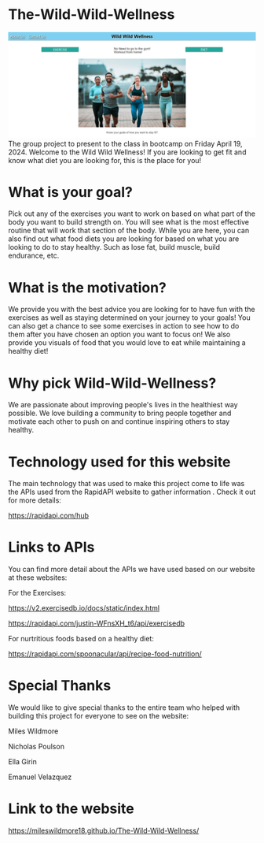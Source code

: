 # The-Wild-Wild-Wellness

![alt text](<Wild Wild Wellness screenshot.png>)
The group project to present to the class in bootcamp on Friday April 19, 2024.
Welcome to the Wild Wild Wellness!
If you are looking to get fit and know what diet you are looking for, this is the place for you!

# What is your goal?

Pick out any of the exercises you want to work on based on what part of the body you want to build strength on. You will see what is the most effective routine that will work that section of the body. While you are here, you can also find out what food diets you are looking for based on what you are looking to do to stay healthy. Such as lose fat, build muscle, build endurance, etc.

# What is the motivation?

We provide you with the best advice you are looking for to have fun with the exercises as well as staying determined on your journey to your goals! You can also get a chance to see some exercises in action to see how to do them after you have chosen an option you want to focus on! We also provide you visuals of food that you would love to eat while maintaining a healthy diet!

# Why pick Wild-Wild-Wellness?

We are passionate about improving people's lives in the healthiest way possible. We love building a community to bring people together and motivate each other to push on and continue inspiring others to stay healthy.

# Technology used for this website

The main technology that was used to make this project come to life was the APIs used from the RapidAPI website to gather information . Check it out for more details:

https://rapidapi.com/hub

# Links to APIs

You can find more detail about the APIs we have used based on our website at these websites:

For the Exercises: 

https://v2.exercisedb.io/docs/static/index.html

https://rapidapi.com/justin-WFnsXH_t6/api/exercisedb

For nurtritious foods based on a healthy diet:

https://rapidapi.com/spoonacular/api/recipe-food-nutrition/

# Special Thanks
We would like to give special thanks to the entire team who helped with building this project for everyone to see on the website:

Miles Wildmore

Nicholas Poulson

Ella Girin

Emanuel Velazquez

# Link to the website

https://mileswildmore18.github.io/The-Wild-Wild-Wellness/